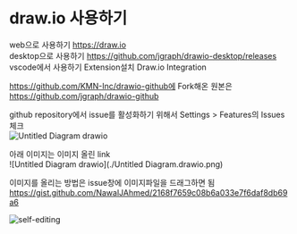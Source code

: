 # draw.io 사용하기
web으로 사용하기 https://draw.io  
desktop으로 사용하기 https://github.com/jgraph/drawio-desktop/releases  
vscode에서 사용하기 Extension설치 Draw.io Integration  

https://github.com/KMN-Inc/drawio-github에 Fork해온 원본은 https://github.com/jgraph/drawio-github  

github repository에서 issue를 활성화하기 위해서 Settings > Features의 Issues 체크  
![Untitled Diagram drawio](https://github.com/myziny/test-repository/assets/18336065/b3656910-8cc0-482b-9852-64527a837c08)

아래 이미지는 이미지 올린 link  
![Untitled Diagram drawio](./Untitled Diagram.drawio.png)  

이미지를 올리는 방법은 issue창에 이미지파일을 드래그하면 됨  
https://gist.github.com/NawalJAhmed/2168f7659c08b6a033e7f6daf8db69a6

![self-editing](https://github.com/myziny/test-repository/assets/18336065/21de9494-45fa-4a7a-92dd-26dd74a61313)
